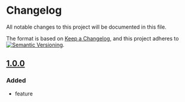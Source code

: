 # Changelog

All notable changes to this project will be documented in this file.

The format is based on [Keep a Changelog](https://keepachangelog.com/en/1.0.0/),
and this project adheres to
[![Semantic Versioning](https://img.shields.io/static/v1?label=Semantic%20Versioning&message=v2.0.0&color=green&logo=semver)](https://semver.org/lang/en/spec/v2.0.0.html).

<!--
## [Unreleased]

## [1.0.0]

### Added

- feature

### Changed

- behavior

### Deprecated

- soon-to-be removed features

### Removed

- now removed features

### Fixed

- bug fixes

### Security

- in case of vulnerabilities
-
-->

## [1.0.0]

### Added

- feature

[Unreleased]: https://github.com/{repository-owner}/{repository-name}/compare/v1.0.0...HEAD
[1.0.1]: https://github.com/{repository-owner}/{repository-name}/compare/v1.0.0...v1.0.1
[1.0.0]: https://github.com/{repository-owner}/{repository-name}/releases/tag/v1.0.0
